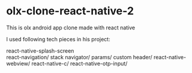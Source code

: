 # olx-clone-react-native-2
This is olx android app clone made with react native

I used following tech pieces in his project:

react-native-splash-screen <br>
react-navigation/
stack navigator/
params/
custom header/
react-native-webview/
react-native-c/
react-native-otp-input/
